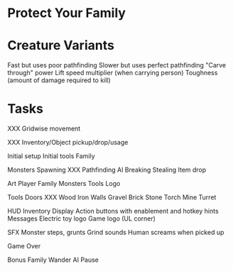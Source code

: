 Protect Your Family
===================

# Creature Variants

Fast but uses poor pathfinding
Slower but uses perfect pathfinding
"Carve through" power
Lift speed multiplier (when carrying person)
Toughness (amount of damage required to kill)

# Tasks

XXX Gridwise movement

XXX Inventory/Object pickup/drop/usage

Initial setup
    Initial tools
    Family

Monsters
    Spawning
XXX Pathfinding
    AI
    Breaking
    Stealing
    Item drop

Art
    Player
    Family
    Monsters
    Tools
    Logo

Tools
    Doors
XXX     Wood
        Iron
    Walls
        Gravel
        Brick
        Stone
    Torch
    Mine
    Turret

HUD
    Inventory Display
    Action buttons with enablement and hotkey hints
    Messages
    Electric toy logo
    Game logo (UL corner)

SFX
    Monster steps, grunts
    Grind sounds
    Human screams when picked up


Game Over

Bonus
    Family Wander AI
    Pause